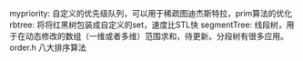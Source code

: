mypriority: 自定义的优先级队列，可以用于稀疏图迪杰斯特拉，prim算法的优化
rbtree: 将将红黑树包装成自定义的set，速度比STL快
segmentTree: 线段树，用于在动态修改的数组（一维或者多维）范围求和，待更新。分段树有很多应用。
order.h  八大排序算法
